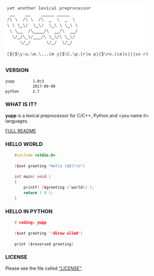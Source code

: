 ![screenshot](doc/pic/logo.png)

### VERSION

    yupp        1.0c3
                2017-09-09
    python      2.7

### WHAT IS IT?

**yupp** is a lexical preprocessor for C/C++, Python and
&lt;you name it&gt; languages.

[FULL README](doc/README.md)

### HELLO WORLD

```cpp
    #include <stdio.h>

    ($set greeting "Hello ($0)!\n")

    int main( void )
    {
        printf( ($greeting (`world)) );
        return ( 0 );
    }
```

### HELLO IN PYTHON

```cpp
    # coding: yupp

    ($set greeting '!dlrow olleH')

    print ($reversed greeting)
```

### LICENSE

Please see the file called [_"LICENSE"_](LICENSE).

